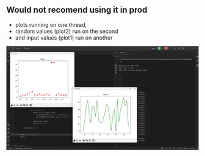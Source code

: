 ## Would not recomend using it in prod

- plots running on one thread,
- random values (plot2) run on the second
- and input values (plot1) run on another

![image](https://github.com/wikipop/multithreaded-ploting-plt/blob/main/images/img.png)
